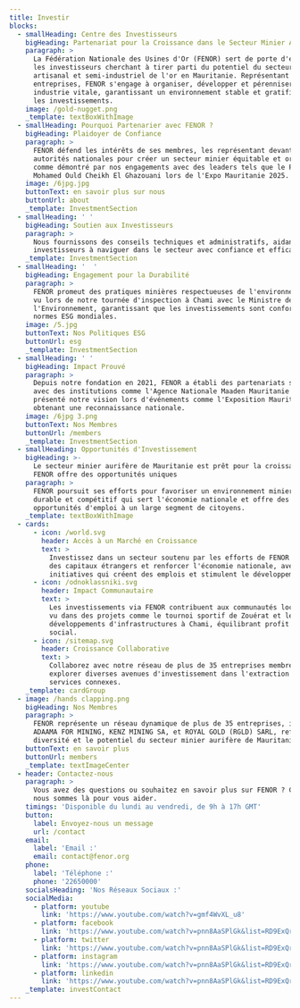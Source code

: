 ```yaml
---
title: Investir
blocks:
  - smallHeading: Centre des Investisseurs
    bigHeading: Partenariat pour la Croissance dans le Secteur Minier Aurifère de Mauritanie
    paragraph: >
      La Fédération Nationale des Usines d'Or (FENOR) sert de porte d'entrée pour
      les investisseurs cherchant à tirer parti du potentiel du secteur minier
      artisanal et semi-industriel de l'or en Mauritanie. Représentant plus de 35
      entreprises, FENOR s'engage à organiser, développer et pérenniser cette
      industrie vitale, garantissant un environnement stable et gratifiant pour
      les investissements.
    image: /gold-nugget.png
    _template: textBoxWithImage
  - smallHeading: Pourquoi Partenarier avec FENOR ?
    bigHeading: Plaidoyer de Confiance
    paragraph: >
      FENOR défend les intérêts de ses membres, les représentant devant les
      autorités nationales pour créer un secteur minier équitable et organisé,
      comme démontré par nos engagements avec des leaders tels que le Président
      Mohamed Ould Cheikh El Ghazouani lors de l'Expo Mauritanie 2025.
    image: /6jpg.jpg
    buttonText: en savoir plus sur nous
    buttonUrl: about
    _template: InvestmentSection
  - smallHeading: ' '
    bigHeading: Soutien aux Investisseurs
    paragraph: >
      Nous fournissons des conseils techniques et administratifs, aidant les
      investisseurs à naviguer dans le secteur avec confiance et efficacité.
    _template: InvestmentSection
  - smallHeading: '  '
    bigHeading: Engagement pour la Durabilité
    paragraph: >
      FENOR promeut des pratiques minières respectueuses de l'environnement, comme
      vu lors de notre tournée d'inspection à Chami avec le Ministre de
      l'Environnement, garantissant que les investissements sont conformes aux
      normes ESG mondiales.
    image: /5.jpg
    buttonText: Nos Politiques ESG
    buttonUrl: esg
    _template: InvestmentSection
  - smallHeading: ' '
    bigHeading: Impact Prouvé
    paragraph: >
      Depuis notre fondation en 2021, FENOR a établi des partenariats stratégiques
      avec des institutions comme l'Agence Nationale Maaden Mauritanie et a
      présenté notre vision lors d'événements comme l'Exposition Mauritanides,
      obtenant une reconnaissance nationale.
    image: /6jpg 3.png
    buttonText: Nos Membres
    buttonUrl: /members
    _template: InvestmentSection
  - smallHeading: Opportunités d'Investissement
    bigHeading: >-
      Le secteur minier aurifère de Mauritanie est prêt pour la croissance, et
      FENOR offre des opportunités uniques
    paragraph: >
      FENOR poursuit ses efforts pour favoriser un environnement minier plus
      durable et compétitif qui sert l'économie nationale et offre des
      opportunités d'emploi à un large segment de citoyens.
    _template: textBoxWithImage
  - cards:
      - icon: /world.svg
        header: Accès à un Marché en Croissance
        text: >
          Investissez dans un secteur soutenu par les efforts de FENOR pour attirer
          des capitaux étrangers et renforcer l'économie nationale, avec des
          initiatives qui créent des emplois et stimulent le développement.
      - icon: /odnoklassniki.svg
        header: Impact Communautaire
        text: >
          Les investissements via FENOR contribuent aux communautés locales, comme
          vu dans des projets comme le tournoi sportif de Zouérat et les
          développements d'infrastructures à Chami, équilibrant profit et bien
          social.
      - icon: /sitemap.svg
        header: Croissance Collaborative
        text: >
          Collaborez avec notre réseau de plus de 35 entreprises membres pour
          explorer diverses avenues d'investissement dans l'extraction d'or et les
          services connexes.
    _template: cardGroup
  - image: /hands clapping.png
    bigHeading: Nos Membres
    paragraph: >
      FENOR représente un réseau dynamique de plus de 35 entreprises, incluant
      ADAAMA FOR MINING, KENZ MINING SA, et ROYAL GOLD (RGLD) SARL, reflétant la
      diversité et le potentiel du secteur minier aurifère de Mauritanie.
    buttonText: en savoir plus
    buttonUrl: members
    _template: textImageCenter
  - header: Contactez-nous
    paragraph: >
      Vous avez des questions ou souhaitez en savoir plus sur FENOR ? Contactez-nous,
      nous sommes là pour vous aider.
    timings: 'Disponible du lundi au vendredi, de 9h à 17h GMT'
    button:
      label: Envoyez-nous un message
      url: /contact
    email:
      label: 'Email :'
      email: contact@fenor.org
    phone:
      label: 'Téléphone :'
      phone: '22650000'
    socialsHeading: 'Nos Réseaux Sociaux :'
    socialMedia:
      - platform: youtube
        link: 'https://www.youtube.com/watch?v=gmf4WvXL_u8'
      - platform: facebook
        link: 'https://www.youtube.com/watch?v=pnn8AaSPlGk&list=RD9ExQrA7zsBM&index=3'
      - platform: twitter
        link: 'https://www.youtube.com/watch?v=pnn8AaSPlGk&list=RD9ExQrA7zsBM&index=3'
      - platform: instagram
        link: 'https://www.youtube.com/watch?v=pnn8AaSPlGk&list=RD9ExQrA7zsBM&index=3'
      - platform: linkedin
        link: 'https://www.youtube.com/watch?v=pnn8AaSPlGk&list=RD9ExQrA7zsBM&index=3'
    _template: investContact
---
```

